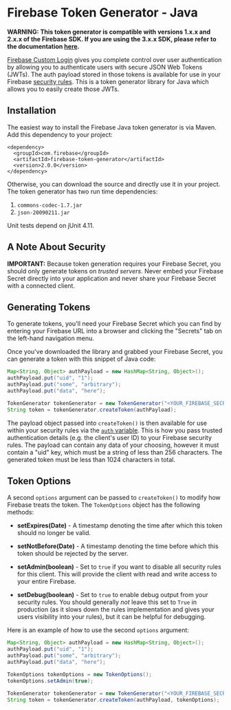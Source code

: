 # Firebase Token Generator - Java

**WARNING: This token generator is compatible with versions 1.x.x and 2.x.x of the Firebase SDK. If you are using the 3.x.x SDK, please refer to the documentation [here](https://firebase.google.com/docs/auth/server#use_a_jwt_library).**

[Firebase Custom Login](https://www.firebase.com/docs/web/guide/simple-login/custom.html)
gives you complete control over user authentication by allowing you to authenticate users
with secure JSON Web Tokens (JWTs). The auth payload stored in those tokens is available
for use in your Firebase [security rules](https://www.firebase.com/docs/security/api/rule/).
This is a token generator library for Java which allows you to easily create those JWTs.


## Installation

The easiest way to install the Firebase Java token generator is via Maven. Add this dependency
to your project:

```
<dependency>
  <groupId>com.firebase</groupId>
  <artifactId>firebase-token-generator</artifactId>
  <version>2.0.0</version>
</dependency>
```

Otherwise, you can download the source and directly use it in your project. The token generator
has two run time dependencies:

1. `commons-codec-1.7.jar`
2. `json-20090211.jar`

Unit tests depend on jUnit 4.11.


## A Note About Security

**IMPORTANT:** Because token generation requires your Firebase Secret, you should only generate
tokens on *trusted servers*. Never embed your Firebase Secret directly into your application and
never share your Firebase Secret with a connected client.


## Generating Tokens

To generate tokens, you'll need your Firebase Secret which you can find by entering your Firebase
URL into a browser and clicking the "Secrets" tab on the left-hand navigation menu.

Once you've downloaded the library and grabbed your Firebase Secret, you can generate a token with
this snippet of Java code:

```java
Map<String, Object> authPayload = new HashMap<String, Object>();
authPayload.put("uid", "1");
authPayload.put("some", "arbitrary");
authPayload.put("data", "here");

TokenGenerator tokenGenerator = new TokenGenerator("<YOUR_FIREBASE_SECRET>");
String token = tokenGenerator.createToken(authPayload);
```

The payload object passed into `createToken()` is then available for use within your
security rules via the [`auth` variable](https://www.firebase.com/docs/security/api/rule/auth.html).
This is how you pass trusted authentication details (e.g. the client's user ID) to your
Firebase security rules. The payload can contain any data of your choosing, however it
must contain a "uid" key, which must be a string of less than 256 characters. The
generated token must be less than 1024 characters in total.


## Token Options

A second `options` argument can be passed to `createToken()` to modify how Firebase treats the
token. The `TokenOptions` object has the following methods:

* **setExpires(Date)** - A timestamp denoting the time after which this token should no longer
be valid.

* **setNotBefore(Date)** - A timestamp denoting the time before which this token should be
rejected by the server.

* **setAdmin(boolean)** - Set to `true` if you want to disable all security rules for this
client. This will provide the client with read and write access to your entire Firebase.

* **setDebug(boolean)** - Set to `true` to enable debug output from your security rules. You
should generally *not* leave this set to `True` in production (as it slows down the rules
implementation and gives your users visibility into your rules), but it can be helpful for
debugging.

Here is an example of how to use the second `options` argument:

```java
Map<String, Object> authPayload = new HashMap<String, Object>();
authPayload.put("uid", "1");
authPayload.put("some", "arbitrary");
authPayload.put("data", "here");

TokenOptions tokenOptions = new TokenOptions();
tokenOptions.setAdmin(true);

TokenGenerator tokenGenerator = new TokenGenerator("<YOUR_FIREBASE_SECRET>");
String token = tokenGenerator.createToken(authPayload, tokenOptions);
```
